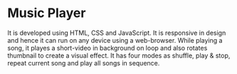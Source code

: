 # Music Player

It is developed using HTML, CSS and JavaScript. It is responsive in design and hence it can run on any device using a web-browser. While playing a song, it playes a short-video in background on loop and also rotates thumbnail to create a visual effect. It has four modes as shuffle, play & stop, repeat current song and play all songs in sequence.
